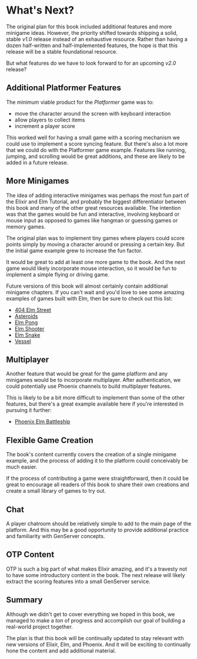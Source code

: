 # What's Next?

The original plan for this book included additional features and more minigame
ideas. However, the priority shifted towards shipping a solid, stable _v1.0_
release instead of an exhaustive resource. Rather than having a dozen
half-written and half-implemented features, the hope is that this release will
be a stable foundational resource.

But what features do we have to look forward to for an upcoming _v2.0_ release?

## Additional Platformer Features

The minimum viable product for the *Platformer* game was to:

- move the character around the screen with keyboard interaction
- allow players to collect items
- increment a player score

This worked well for having a small game with a scoring mechanism we could use
to implement a score syncing feature. But there's also a lot more that we could
do with the Platformer game example. Features like running, jumping, and
scrolling would be great additions, and these are likely to be added in a
future release.

## More Minigames

The idea of adding interactive minigames was perhaps the most fun part of the
Elixir and Elm Tutorial, and probably the biggest differentiator between this
book and many of the other great resources available. The intention was that
the games would be fun and interactive, involving keyboard or mouse input as
opposed to games like hangman or guessing games or memory games.

The original plan was to implement tiny games where players could score points
simply by moving a character around or pressing a certain key. But the initial
game example grew to increase the fun factor.

It would be great to add at least one more game to the book. And the next game
would likely incorporate mouse interaction, so it would be fun to implement a
simple flying or driving game.

Future versions of this book will almost certainly contain additional minigame
chapters. If you can't wait and you'd love to see some amazing examples of
games built with Elm, then be sure to check out this list:

- [404 Elm Street](https://github.com/zalando/elm-street-404)
- [Asteroids](https://github.com/justinmimbs/asteroids)
- [Elm Pong](https://github.com/ElmOrlando/ElmPong)
- [Elm Shooter](https://github.com/sporto/elm-shooter)
- [Elm Snake](https://github.com/tibastral/elm-snake)
- [Vessel](https://github.com/slawrence/vessel)

## Multiplayer

Another feature that would be great for the game platform and any minigames
would be to incorporate multiplayer. After authentication, we could potentially
use Phoenix channels to build multiplayer features.

This is likely to be a bit more difficult to implement than some of the other
features, but there's a great example available here if you're interested in
pursuing it further:

- [Phoenix Elm Battleship](https://github.com/bigardone/phoenix-elm-battleship)

## Flexible Game Creation

The book's content currently covers the creation of a single minigame example,
and the process of adding it to the platform could conceivably be much easier.

If the process of contributing a game were straightforward, then it could be
great to encourage all readers of this book to share their own creations and
create a small library of games to try out.

## Chat

A player chatroom should be relatively simple to add to the main page of the
platform. And this may be a good opportunity to provide additional practice and
familiarity with GenServer concepts.

## OTP Content

OTP is such a big part of what makes Elixir amazing, and it's a travesty not to
have some introductory content in the book. The next release will likely
extract the scoring features into a small GenServer service.

## Summary

Although we didn't get to cover everything we hoped in this book, we managed to
make a _ton_ of progress and accomplish our goal of building a real-world
project together.

The plan is that this book will be continually updated to stay relevant with
new versions of Elixir, Elm, and Phoenix. And it will be exciting to
continually hone the content and add additional material.
